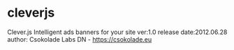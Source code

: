 cleverjs
========

Clever.js
Intelligent ads banners for your site
ver:1.0
release date:2012.06.28
author: Csokolade Labs DN - https://csokolade.eu

